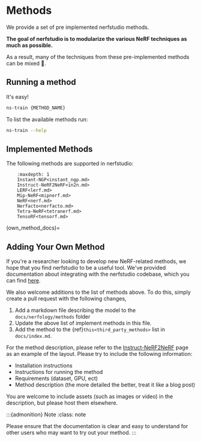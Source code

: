 # Methods

We provide a set of pre implemented nerfstudio methods.

**The goal of nerfstudio is to modularize the various NeRF techniques as much as possible.**

As a result, many of the techniques from these pre-implemented methods can be mixed 🎨.

## Running a method

It's easy!

```bash
ns-train {METHOD_NAME}
```

To list the available methods run:

```bash
ns-train --help
```

## Implemented Methods

The following methods are supported in nerfstudio:

```{toctree}
    :maxdepth: 1
    Instant-NGP<instant_ngp.md>
    Instruct-NeRF2NeRF<in2n.md>
    LERF<lerf.md>
    Mip-NeRF<mipnerf.md>
    NeRF<nerf.md>
    Nerfacto<nerfacto.md>
    Tetra-NeRF<tetranerf.md>
    TensoRF<tensorf.md>
```

(own_method_docs)=

## Adding Your Own Method

If you're a researcher looking to develop new NeRF-related methods, we hope that you find nerfstudio to be a useful tool. We've provided documentation about integrating with the nerfstudio codebase, which you can find [here](../../developer_guides/new_methods.md).

We also welcome additions to the list of methods above. To do this, simply create a pull request with the following changes,

1. Add a markdown file describing the model to the `docs/nerfology/methods` folder
2. Update the above list of implement methods in this file.
3. Add the method to the {ref}`this<third_party_methods>` list in `docs/index.md`.

For the method description, please refer to the [Instruct-NeRF2NeRF](in2n) page as an example of the layout. Please try to include the following information:

- Installation instructions
- Instructions for running the method
- Requirements (dataset, GPU, ect)
- Method description (the more detailed the better, treat it like a blog post)

You are welcome to include assets (such as images or video) in the description, but please host them elsewhere.

:::{admonition} Note
:class: note

Please ensure that the documentation is clear and easy to understand for other users who may want to try out your method.
:::
